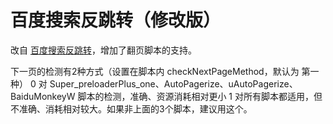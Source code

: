 百度搜索反跳转（修改版）
===================

改自 [百度搜索反跳转](http://userscripts.org:8080/scripts/show/161812)，增加了翻页脚本的支持。

下一页的检测有2种方式（设置在脚本内 checkNextPageMethod，默认为 第一种）
	0 对 Super_preloaderPlus_one、AutoPagerize、uAutoPagerize、 BaiduMonkeyW 脚本的检测，准确、资源消耗相对更小
	1 对所有脚本都适用，但不准确、消耗相对较大。如果非上面的3个脚本，建议用这个。